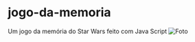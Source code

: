 # jogo-da-memoria
Um jogo da memória do Star Wars feito com Java Script
![Foto](https://user-images.githubusercontent.com/88410208/187262363-425f3349-7f9e-4d31-9ad2-932f9a8c0d97.png)
